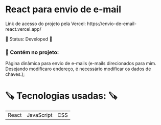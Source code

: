 #
<h1>React para envio de e-mail</h1>

 <p>  Link de acesso do projeto pela Vercel: https://envio-de-email-react.vercel.app/

🚀 <h> Status: Developed <h> 🚀

### 📌 Contém no projeto:

<p> Página dinâmica para envio de e-mails (e-mails direcionados para mim. Desejando modificaro endereço, é necessário modificar os dados de chaves.);


<h1> 🪚 Tecnologias usadas: 🪚 </h1> 
<table>
<tr>
<td>React</td>
<td>JavaScript</td>
<td>CSS</td>
</tr>
</table>


